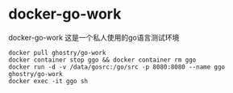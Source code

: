 # docker-go-work
docker-go-work
这是一个私人使用的go语言测试环境
```
docker pull ghostry/go-work
docker container stop ggo && docker container rm ggo
docker run -d -v /data/gosrc:/go/src -p 8080:8080 --name ggo ghostry/go-work
docker exec -it ggo sh
```
